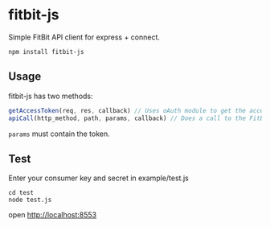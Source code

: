 # fitbit-js

Simple FitBit API client for express + connect.

    npm install fitbit-js

## Usage

fitbit-js has two methods:

```javascript
getAccessToken(req, res, callback) // Uses oAuth module to get the access_token
apiCall(http_method, path, params, callback) // Does a call to the FitBit API.
```

`params` must contain the token.

## Test

Enter your consumer key and secret in example/test.js

    cd test
    node test.js

open [http://localhost:8553](http://localhost:8553)

